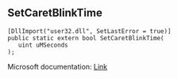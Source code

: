 ## SetCaretBlinkTime

```
[DllImport("user32.dll", SetLastError = true)]
public static extern bool SetCaretBlinkTime(
   uint uMSeconds
);
```

Microsoft documentation: [Link](https://docs.microsoft.com/en-us/windows/win32/api/winuser/nf-winuser-setcaretblinktime)
